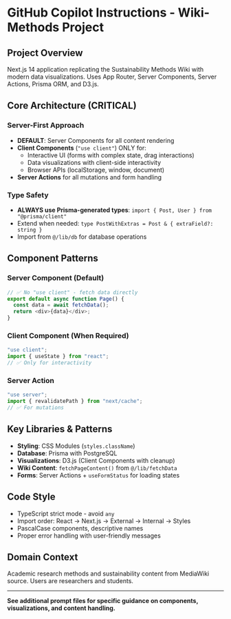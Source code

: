 # GitHub Copilot Instructions - Wiki-Methods Project

## Project Overview
Next.js 14 application replicating the Sustainability Methods Wiki with modern data visualizations. Uses App Router, Server Components, Server Actions, Prisma ORM, and D3.js.

## Core Architecture (CRITICAL)

### Server-First Approach
- **DEFAULT**: Server Components for all content rendering
- **Client Components** (`"use client"`) ONLY for:
  - Interactive UI (forms with complex state, drag interactions)
  - Data visualizations with client-side interactivity
  - Browser APIs (localStorage, window, document)
- **Server Actions** for all mutations and form handling

### Type Safety
- **ALWAYS use Prisma-generated types**: `import { Post, User } from "@prisma/client"`
- Extend when needed: `type PostWithExtras = Post & { extraField?: string }`
- Import from `@/lib/db` for database operations

## Component Patterns

### Server Component (Default)
```typescript
// ✅ No "use client" - fetch data directly
export default async function Page() {
  const data = await fetchData();
  return <div>{data}</div>;
}
```

### Client Component (When Required)
```typescript
"use client";
import { useState } from "react";
// ✅ Only for interactivity
```

### Server Action
```typescript
"use server";
import { revalidatePath } from "next/cache";
// ✅ For mutations
```

## Key Libraries & Patterns
- **Styling**: CSS Modules (`styles.className`)
- **Database**: Prisma with PostgreSQL
- **Visualizations**: D3.js (Client Components with cleanup)
- **Wiki Content**: `fetchPageContent()` from `@/lib/fetchData`
- **Forms**: Server Actions + `useFormStatus` for loading states

## Code Style
- TypeScript strict mode - avoid `any`
- Import order: React → Next.js → External → Internal → Styles
- PascalCase components, descriptive names
- Proper error handling with user-friendly messages

## Domain Context
Academic research methods and sustainability content from MediaWiki source. Users are researchers and students.

---
**See additional prompt files for specific guidance on components, visualizations, and content handling.**